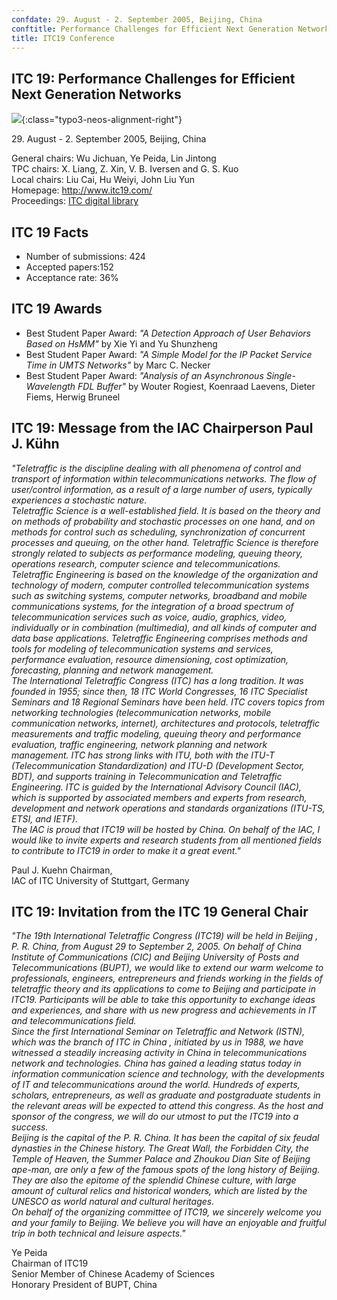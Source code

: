 ```yaml
---
confdate: 29. August - 2. September 2005, Beijing, China
conftitle: Performance Challenges for Efficient Next Generation Networks
title: ITC19 Conference
---
```


## ITC 19: Performance Challenges for Efficient Next Generation Networks

![]({{site.baseurl}}/assets/Persistent/itc18-27-small.png){:class="typo3-neos-alignment-right"}

29\. August - 2. September 2005, Beijing, China

General chairs: Wu Jichuan, Ye Peida, Lin Jintong<br/>
TPC chairs: X. Liang, Z. Xin, V. B. Iversen and G. S. Kuo<br/>
Local chairs: Liu Cai, Hu Weiyi, John Liu Yun<br/>
Homepage: <http://www.itc19.com/><br/>
Proceedings: [ITC digital library](/itc-library/itc19.html)

## ITC 19 Facts

  * Number of submissions: 424
  * Accepted papers:152
  * Acceptance rate: 36%



## ITC 19 Awards

  * Best Student Paper Award: _"A Detection Approach of User Behaviors Based on HsMM"_ by Xie Yi and Yu Shunzheng
  * Best Student Paper Award: _"A Simple Model for the IP Packet Service Time in UMTS Networks"_ by Marc C. Necker
  * Best Student Paper Award: _"Analysis of an Asynchronous Single-Wavelength FDL Buffer"_ by Wouter Rogiest, Koenraad Laevens, Dieter Fiems, Herwig Bruneel



## ITC 19: Message from the IAC Chairperson Paul J. Kühn

 _"Teletraffic is the discipline dealing with all phenomena of control and transport of information within telecommunications networks. The flow of user/control information, as a result of a large number of users, typically experiences a stochastic nature.<br/>
Teletraffic Science is a well-established field. It is based on the theory and on methods of probability and stochastic processes on one hand, and on methods for control such as scheduling, synchronization of concurrent processes and queuing, on the other hand. Teletraffic Science is therefore strongly related to subjects as performance modeling, queuing theory, operations research, computer science and telecommunications.<br/>
Teletraffic Engineering is based on the knowledge of the organization and technology of modern, computer controlled telecommunication systems such as switching systems, computer networks, broadband and mobile communications systems, for the integration of a broad spectrum of telecommunication services such as voice, audio, graphics, video, individually or in combination (multimedia), and all kinds of computer and data base applications. Teletraffic Engineering comprises methods and tools for modeling of telecommunication systems and services, performance evaluation, resource dimensioning, cost optimization, forecasting, planning and network management.<br/>
The International Teletraffic Congress (ITC) has a long tradition. It was founded in 1955; since then, 18 ITC World Congresses, 16 ITC Specialist Seminars and 18 Regional Seminars have been held. ITC covers topics from networking technologies (telecommunication networks, mobile communication networks, internet), architectures and protocols, teletraffic measurements and traffic modeling, queuing theory and performance evaluation, traffic engineering, network planning and network management. ITC has strong links with ITU, both with the ITU-T (Telecommunication Standardization) and ITU-D (Development Sector, BDT), and supports training in Telecommunication and Teletraffic Engineering. ITC is guided by the International Advisory Council (IAC), which is supported by associated members and experts from research, development and network operations and standards organizations (ITU-TS, ETSI, and IETF).<br/>
The IAC is proud that ITC19 will be hosted by China. On behalf of the IAC, I would like to invite experts and research students from all mentioned fields to contribute to ITC19 in order to make it a great event."_

Paul J. Kuehn Chairman,<br/>
IAC of ITC University of Stuttgart, Germany

## ITC 19: Invitation from the ITC 19 General Chair

 _"The 19th International Teletraffic Congress (ITC19) will be held in Beijing , P. R. China, from August 29 to September 2, 2005. On behalf of China Institute of Communications (CIC) and Beijing University of Posts and Telecommunications (BUPT), we would like to extend our warm welcome to professionals, engineers, entrepreneurs and friends working in the fields of teletraffic theory and its applications to come to Beijing and participate in ITC19. Participants will be able to take this opportunity to exchange ideas and experiences, and share with us new progress and achievements in IT and telecommunications field.<br/>
Since the first International Seminar on Teletraffic and Network (ISTN), which was the branch of ITC in China , initiated by us in 1988, we have witnessed a steadily increasing activity in China in telecommunications network and technologies. China has gained a leading status today in information communication science and technology, with the developments of IT and telecommunications around the world. Hundreds of experts, scholars, entrepreneurs, as well as graduate and postgraduate students in the relevant areas will be expected to attend this congress. As the host and sponsor of the congress, we will do our utmost to put the ITC19 into a success.<br/>
Beijing is the capital of the P. R. China. It has been the capital of six feudal dynasties in the Chinese history. The Great Wall, the Forbidden City, the Temple of Heaven, the Summer Palace and Zhoukou Dian Site of Beijing ape-man, are only a few of the famous spots of the long history of Beijing. They are also the epitome of the splendid Chinese culture, with large amount of cultural relics and historical wonders, which are listed by the UNESCO as world natural and cultural heritages.<br/>
On behalf of the organizing committee of ITC19, we sincerely welcome you and your family to Beijing. We believe you will have an enjoyable and fruitful trip in both technical and leisure aspects."_

Ye Peida<br/>
Chairman of ITC19<br/>
Senior Member of Chinese Academy of Sciences<br/>
Honorary President of BUPT, China
